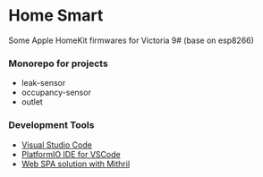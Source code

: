 # Home Smart
Some Apple HomeKit firmwares for Victoria 9# (base on esp8266)

### Monorepo for projects
- leak-sensor
- occupancy-sensor
- outlet

### Development Tools
- [Visual Studio Code](https://code.visualstudio.com/)
- [PlatformIO IDE for VSCode](https://marketplace.visualstudio.com/items?itemName=platformio.platformio-ide)
- [Web SPA solution with Mithril](https://mithril.js.org/)
